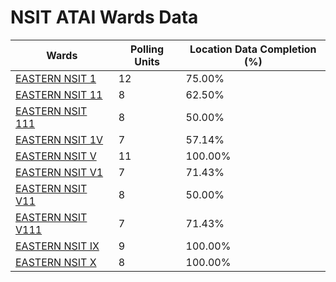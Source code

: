 
# NSIT ATAI Wards Data

| Wards | Polling Units | Location Data Completion (%) |
| ---- | ----- | ------- |
| [EASTERN NSIT 1](./wards/602-eastern-nsit-1) | 12 | 75.00% |
| [EASTERN NSIT 11](./wards/603-eastern-nsit-11) | 8 | 62.50% |
| [EASTERN NSIT 111](./wards/604-eastern-nsit-111) | 8 | 50.00% |
| [EASTERN NSIT 1V](./wards/605-eastern-nsit-1v) | 7 | 57.14% |
| [EASTERN NSIT V](./wards/606-eastern-nsit-v) | 11 | 100.00% |
| [EASTERN NSIT V1](./wards/607-eastern-nsit-v1) | 7 | 71.43% |
| [EASTERN NSIT V11](./wards/608-eastern-nsit-v11) | 8 | 50.00% |
| [EASTERN NSIT V111](./wards/609-eastern-nsit-v111) | 7 | 71.43% |
| [EASTERN NSIT IX](./wards/610-eastern-nsit-ix) | 9 | 100.00% |
| [EASTERN NSIT X](./wards/611-eastern-nsit-x) | 8 | 100.00% |




